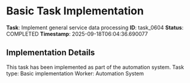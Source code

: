 # Basic Task Implementation

**Task**: Implement general service data processing
**ID**: task_0604
**Status**: COMPLETED
**Timestamp**: 2025-09-18T06:04:36.690077

## Implementation Details

This task has been implemented as part of the automation system.
Task type: Basic implementation
Worker: Automation System
